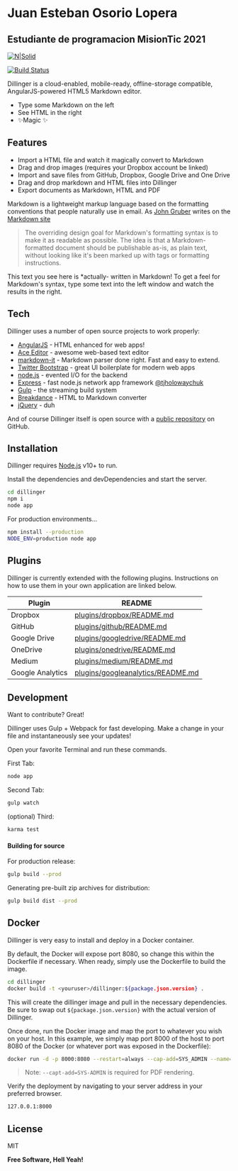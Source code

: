 # Juan Esteban Osorio Lopera

## Estudiante de  programacion MisionTic 2021

[![N|Solid](https://cldup.com/dTxpPi9lDf.thumb.png)](https://nodesource.com/products/nsolid)

[![Build Status](https://travis-ci.org/joemccann/dillinger.svg?branch=master)](https://travis-ci.org/joemccann/dillinger)

Dillinger is a cloud-enabled, mobile-ready, offline-storage compatible,
AngularJS-powered HTML5 Markdown editor.

- Type some Markdown on the left
- See HTML in the right
- ✨Magic ✨

## Features

- Import a HTML file and watch it magically convert to Markdown
- Drag and drop images (requires your Dropbox account be linked)
- Import and save files from GitHub, Dropbox, Google Drive and One Drive
- Drag and drop markdown and HTML files into Dillinger
- Export documents as Markdown, HTML and PDF

Markdown is a lightweight markup language based on the formatting conventions
that people naturally use in email.
As [John Gruber] writes on the [Markdown site][df1]

> The overriding design goal for Markdown's
> formatting syntax is to make it as readable
> as possible. The idea is that a
> Markdown-formatted document should be
> publishable as-is, as plain text, without
> looking like it's been marked up with tags
> or formatting instructions.

This text you see here is *actually- written in Markdown! To get a feel
for Markdown's syntax, type some text into the left window and
watch the results in the right.

## Tech

Dillinger uses a number of open source projects to work properly:

- [AngularJS] - HTML enhanced for web apps!
- [Ace Editor] - awesome web-based text editor
- [markdown-it] - Markdown parser done right. Fast and easy to extend.
- [Twitter Bootstrap] - great UI boilerplate for modern web apps
- [node.js] - evented I/O for the backend
- [Express] - fast node.js network app framework [@tjholowaychuk]
- [Gulp] - the streaming build system
- [Breakdance](https://breakdance.github.io/breakdance/) - HTML
to Markdown converter
- [jQuery] - duh

And of course Dillinger itself is open source with a [public repository][dill]
 on GitHub.

## Installation

Dillinger requires [Node.js](https://nodejs.org/) v10+ to run.

Install the dependencies and devDependencies and start the server.

```sh
cd dillinger
npm i
node app
```

For production environments...

```sh
npm install --production
NODE_ENV=production node app
```

## Plugins

Dillinger is currently extended with the following plugins.
Instructions on how to use them in your own application are linked below.

| Plugin | README |
| ------ | ------ |
| Dropbox | [plugins/dropbox/README.md][PlDb] |
| GitHub | [plugins/github/README.md][PlGh] |
| Google Drive | [plugins/googledrive/README.md][PlGd] |
| OneDrive | [plugins/onedrive/README.md][PlOd] |
| Medium | [plugins/medium/README.md][PlMe] |
| Google Analytics | [plugins/googleanalytics/README.md][PlGa] |

## Development

Want to contribute? Great!

Dillinger uses Gulp + Webpack for fast developing.
Make a change in your file and instantaneously see your updates!

Open your favorite Terminal and run these commands.

First Tab:

```sh
node app
```

Second Tab:

```sh
gulp watch
```

(optional) Third:

```sh
karma test
```

#### Building for source

For production release:

```sh
gulp build --prod
```

Generating pre-built zip archives for distribution:

```sh
gulp build dist --prod
```

## Docker

Dillinger is very easy to install and deploy in a Docker container.

By default, the Docker will expose port 8080, so change this within the
Dockerfile if necessary. When ready, simply use the Dockerfile to
build the image.

```sh
cd dillinger
docker build -t <youruser>/dillinger:${package.json.version} .
```

This will create the dillinger image and pull in the necessary dependencies.
Be sure to swap out `${package.json.version}` with the actual
version of Dillinger.

Once done, run the Docker image and map the port to whatever you wish on
your host. In this example, we simply map port 8000 of the host to
port 8080 of the Docker (or whatever port was exposed in the Dockerfile):

```sh
docker run -d -p 8000:8080 --restart=always --cap-add=SYS_ADMIN --name=dillinger <youruser>/dillinger:${package.json.version}
```

> Note: `--capt-add=SYS-ADMIN` is required for PDF rendering.

Verify the deployment by navigating to your server address in
your preferred browser.

```sh
127.0.0.1:8000
```

## License

MIT

**Free Software, Hell Yeah!**

[//]: # (These are reference links used in the body of this note and get stripped out when the markdown processor does its job. There is no need to format nicely because it shouldn't be seen. Thanks SO - http://stackoverflow.com/questions/4823468/store-comments-in-markdown-syntax)

   [dill]: <https://github.com/joemccann/dillinger>
   [git-repo-url]: <https://github.com/joemccann/dillinger.git>
   [john gruber]: <http://daringfireball.net>
   [df1]: <http://daringfireball.net/projects/markdown/>
   [markdown-it]: <https://github.com/markdown-it/markdown-it>
   [Ace Editor]: <http://ace.ajax.org>
   [node.js]: <http://nodejs.org>
   [Twitter Bootstrap]: <http://twitter.github.com/bootstrap/>
   [jQuery]: <http://jquery.com>
   [@tjholowaychuk]: <http://twitter.com/tjholowaychuk>
   [express]: <http://expressjs.com>
   [AngularJS]: <http://angularjs.org>
   [Gulp]: <http://gulpjs.com>

   [PlDb]: <https://github.com/joemccann/dillinger/tree/master/plugins/dropbox/README.md>
   [PlGh]: <https://github.com/joemccann/dillinger/tree/master/plugins/github/README.md>
   [PlGd]: <https://github.com/joemccann/dillinger/tree/master/plugins/googledrive/README.md>
   [PlOd]: <https://github.com/joemccann/dillinger/tree/master/plugins/onedrive/README.md>
   [PlMe]: <https://github.com/joemccann/dillinger/tree/master/plugins/medium/README.md>
   [PlGa]: <https://github.com/RahulHP/dillinger/blob/master/plugins/googleanalytics/README.md>
